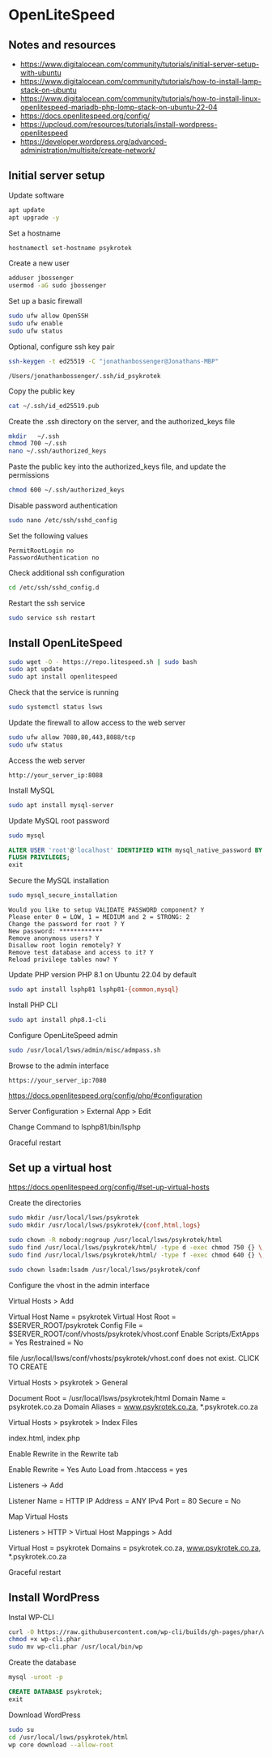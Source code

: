 # OpenLiteSpeed

## Notes and resources

- https://www.digitalocean.com/community/tutorials/initial-server-setup-with-ubuntu
- https://www.digitalocean.com/community/tutorials/how-to-install-lamp-stack-on-ubuntu
- https://www.digitalocean.com/community/tutorials/how-to-install-linux-openlitespeed-mariadb-php-lomp-stack-on-ubuntu-22-04
- https://docs.openlitespeed.org/config/
- https://upcloud.com/resources/tutorials/install-wordpress-openlitespeed
- https://developer.wordpress.org/advanced-administration/multisite/create-network/

## Initial server setup

Update software

```bash
apt update
apt upgrade -y
```

Set a hostname

```bash
hostnamectl set-hostname psykrotek
```

Create a new user

```bash
adduser jbossenger
usermod -aG sudo jbossenger
```

Set up a basic firewall

```bash
sudo ufw allow OpenSSH
sudo ufw enable
sudo ufw status
```

Optional, configure ssh key pair

```bash
ssh-keygen -t ed25519 -C "jonathanbossenger@Jonathans-MBP"
```

```
/Users/jonathanbossenger/.ssh/id_psykrotek
```

Copy the public key

```bash
cat ~/.ssh/id_ed25519.pub
```

Create the .ssh directory on the server, and the authorized_keys file

```bash
mkdir   ~/.ssh
chmod 700 ~/.ssh
nano ~/.ssh/authorized_keys
```

Paste the public key into the authorized_keys file, and update the permissions

```bash
chmod 600 ~/.ssh/authorized_keys
```

Disable password authentication

```bash
sudo nano /etc/ssh/sshd_config
```

Set the following values

```
PermitRootLogin no
PasswordAuthentication no
```

Check additional ssh configuration

```bash
cd /etc/ssh/sshd_config.d
```

Restart the ssh service

```bash 
sudo service ssh restart
```

## Install OpenLiteSpeed

```bash
sudo wget -O - https://repo.litespeed.sh | sudo bash
sudo apt update
sudo apt install openlitespeed
```

Check that the service is running

```bash
sudo systemctl status lsws
```

Update the firewall to allow access to the web server

```bash
sudo ufw allow 7080,80,443,8088/tcp
sudo ufw status
```

Access the web server

```
http://your_server_ip:8088
```

Install MySQL

```bash
sudo apt install mysql-server
```

Update MySQL root password

```bash
sudo mysql
```

```sql
ALTER USER 'root'@'localhost' IDENTIFIED WITH mysql_native_password BY 'password';
FLUSH PRIVILEGES;
exit
```

Secure the MySQL installation

```bash
sudo mysql_secure_installation
```

```
Would you like to setup VALIDATE PASSWORD component? Y
Please enter 0 = LOW, 1 = MEDIUM and 2 = STRONG: 2
Change the password for root ? Y
New password: ************
Remove anonymous users? Y
Disallow root login remotely? Y
Remove test database and access to it? Y
Reload privilege tables now? Y
```

Update PHP version PHP 8.1 on Ubuntu 22.04 by default

```bash
sudo apt install lsphp81 lsphp81-{common,mysql}
```

Install PHP CLI

```bash
sudo apt install php8.1-cli
```

Configure OpenLiteSpeed admin

```bash
sudo /usr/local/lsws/admin/misc/admpass.sh
````

Browse to the admin interface

```
https://your_server_ip:7080
```

https://docs.openlitespeed.org/config/php/#configuration

Server Configuration > External App > Edit

Change Command to lsphp81/bin/lsphp

Graceful restart

## Set up a virtual host

https://docs.openlitespeed.org/config/#set-up-virtual-hosts

Create the directories

```bash
sudo mkdir /usr/local/lsws/psykrotek
sudo mkdir /usr/local/lsws/psykrotek/{conf,html,logs}

sudo chown -R nobody:nogroup /usr/local/lsws/psykrotek/html
sudo find /usr/local/lsws/psykrotek/html/ -type d -exec chmod 750 {} \;
sudo find /usr/local/lsws/psykrotek/html/ -type f -exec chmod 640 {} \;

sudo chown lsadm:lsadm /usr/local/lsws/psykrotek/conf
```

Configure the vhost in the admin interface

Virtual Hosts > Add

Virtual Host Name = psykrotek
Virtual Host Root = $SERVER_ROOT/psykrotek
Config File = $SERVER_ROOT/conf/vhosts/psykrotek/vhost.conf
Enable Scripts/ExtApps = Yes
Restrained = No

file /usr/local/lsws/conf/vhosts/psykrotek/vhost.conf does not exist. CLICK TO CREATE

Virtual Hosts > psykrotek > General

Document Root = /usr/local/lsws/psykrotek/html
Domain Name = psykrotek.co.za
Domain Aliases = www.psykrotek.co.za, *.psykrotek.co.za

Virtual Hosts > psykrotek > Index Files

index.html, index.php

Enable Rewrite in the Rewrite tab

Enable Rewrite = Yes
Auto Load from .htaccess = yes

Listeners -> Add

Listener Name = HTTP
IP Address = ANY IPv4
Port = 80
Secure = No

Map Virtual Hosts

Listeners > HTTP > Virtual Host Mappings > Add

Virtual Host = psykrotek
Domains = psykrotek.co.za, www.psykrotek.co.za, *.psykrotek.co.za

Graceful restart

## Install WordPress

Instal WP-CLI

```bash
curl -O https://raw.githubusercontent.com/wp-cli/builds/gh-pages/phar/wp-cli.phar
chmod +x wp-cli.phar
sudo mv wp-cli.phar /usr/local/bin/wp
```

Create the database

```bash
mysql -uroot -p
```

```sql
CREATE DATABASE psykrotek;
exit
```

Download WordPress

```bash
sudo su 
cd /usr/local/lsws/psykrotek/html
wp core download --allow-root
```


